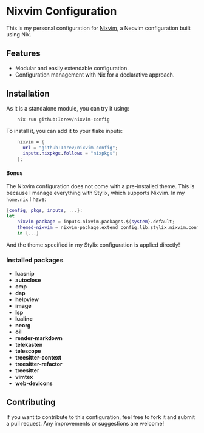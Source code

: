 # Nixvim Configuration

This is my personal configuration for [Nixvim](https://github.com/nixvim/nixvim), a Neovim configuration built using Nix.

## Features

- Modular and easily extendable configuration.
- Configuration management with Nix for a declarative approach.

## Installation

As it is a standalone module, you can try it using:

```bash
    nix run github:Iorev/nixvim-config
```

To install it, you can add it to your flake inputs:

```nix
    nixvim = {
      url = "github:Iorev/nixvim-config";
      inputs.nixpkgs.follows = "nixpkgs";
    };
```

#### Bonus
The Nixvim configuration does not come with a pre-installed theme. This is because I manage everything with Stylix, which supports Nixvim.
In my `home.nix` I have:

```nix
{config, pkgs, inputs, ...}:
let
    nixvim-package = inputs.nixvim.packages.${system}.default;
    themed-nixvim = nixvim-package.extend config.lib.stylix.nixvim.config;
    in {...}
```

And the theme specified in my Stylix configuration is applied directly!

### Installed packages 

- **luasnip**
- **autoclose**
- **cmp**
- **dap**
- **helpview**
- **image**
- **lsp**
- **lualine**
- **neorg**
- **oil**
- **render-markdown**
- **telekasten**
- **telescope**
- **treesitter-context**
- **treesitter-refactor**
- **treesitter**
- **vimtex**
- **web-devicons**

## Contributing

If you want to contribute to this configuration, feel free to fork it and submit a pull request. Any improvements or suggestions are welcome!
